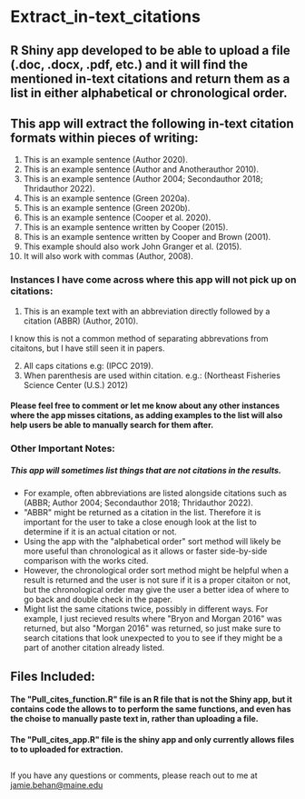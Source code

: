 # Extract_in-text_citations
## R Shiny app developed to be able to upload a file (.doc, .docx, .pdf, etc.) and it will find the mentioned in-text citations and return them as a list in either alphabetical or chronological order.

## This app will extract the following in-text citation formats within pieces of writing:
  1) This is an example sentence (Author 2020).
  2) This is an example sentence (Author and Anotherauthor 2010).
  3) This is an example sentence (Author 2004; Secondauthor 2018; Thridauthor 2022).
  4) This is an example sentence (Green 2020a).
  5) This is an example sentence (Green 2020b).
  6) This is an example sentence (Cooper et al. 2020).
  7) This is an example sentence written by Cooper (2015).
  8) This is an example sentence written by Cooper and Brown (2001).
  9) This example should also work John Granger et al. (2015).
  10) It will also work with commas (Author, 2008).



### Instances I have come across where this app will not pick up on citations:
  1) This is an example text with an abbreviation directly followed by a citation (ABBR) (Author, 2010).
         
I know this is not a common method of separating abbrevations from citaitons, but I have still seen it in papers.

  2) All caps citations e.g: (IPCC 2019).
  3) When parenthesis are used within citation. e.g.: (Northeast Fisheries Science Center (U.S.) 2012)

#### Please feel free to comment or let me know about any other instances where the app misses citations, as adding examples to the list will also help users be able to manually search for them after.

### Other Important Notes:
##### This app will sometimes list things that are not citations in the results.
- For example, often abbreviations are listed alongside citations such as (ABBR; Author 2004; Secondauthor 2018; Thridauthor 2022).
- "ABBR" might be returned as a citation in the list. Therefore it is important for the user to take a close enough look at the list to determine if it is an actual       citation or not.
- Using the app with the "alphabetical order" sort method will likely be more useful than chronological as it allows or faster side-by-side comparison with the works cited.
- However, the chronological order sort method might be helpful when a result is returned and the user is not sure if it is a proper citaiton or not, but the chronological order may give the user a better idea of where to go back and double check in the paper.
- Might list the same citations twice, possibly in different ways. For example, I just recieved results where "Bryon and Morgan 2016" was returned, but also "Morgan 2016" was returned, so just make sure to search citations that look unexpected to you to see if they might be a part of another citation already listed.
      
## Files Included:

#### The "Pull_cites_function.R" file is an R file that is not the Shiny app, but it contains code the allows to to perform the same functions, and even has the choise to manually paste text in, rather than uploading a file.

#### The "Pull_cites_app.R" file is the shiny app and only currently allows files to to uploaded for extraction.

##

If you have any questions or comments, please reach out to me at jamie.behan@maine.edu
  
